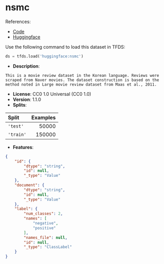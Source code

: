 # nsmc

References:

*   [Code](https://github.com/huggingface/datasets/blob/master/datasets/nsmc)
*   [Huggingface](https://huggingface.co/datasets/nsmc)



Use the following command to load this dataset in TFDS:

```python
ds = tfds.load('huggingface:nsmc')
```

*   **Description**:

```
This is a movie review dataset in the Korean language. Reviews were scraped from Naver movies. The dataset construction is based on the method noted in Large movie review dataset from Maas et al., 2011.
```

*   **License**: CC0 1.0 Universal (CC0 1.0)
*   **Version**: 1.1.0
*   **Splits**:

Split  | Examples
:----- | -------:
`'test'` | 50000
`'train'` | 150000

*   **Features**:

```json
{
    "id": {
        "dtype": "string",
        "id": null,
        "_type": "Value"
    },
    "document": {
        "dtype": "string",
        "id": null,
        "_type": "Value"
    },
    "label": {
        "num_classes": 2,
        "names": [
            "negative",
            "positive"
        ],
        "names_file": null,
        "id": null,
        "_type": "ClassLabel"
    }
}
```


